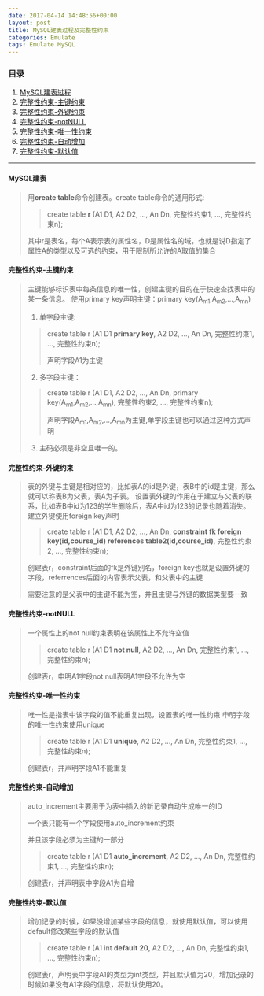 ```yaml
---
date: 2017-04-14 14:48:56+00:00
layout: post
title: MySQL建表过程及完整性约束
categories: Emulate
tags: Emulate MySQL
---
```


### 目录

1. [MySQL建表过程](#item1)
2. [完整性约束-主键约束](#item2)
3. [完整性约束-外键约束](#item3)
4. [完整性约束-notNULL](#item4)
5. [完整性约束-唯一性约束](#item5)
6. [完整性约束-自动增加](#item6)
7. [完整性约束-默认值](#item7)

---
#### <span id="item1">MySQL建表</span>
> 用**create table**命令创建表。create table命令的通用形式:
>> create table **r**
(A1 D1,
A2 D2,
...,
An Dn,
完整性约束1,
...,
>> 完整性约束n);
> 
> 其中r是表名，每个A表示表的属性名，D是属性名的域，也就是说D指定了属性A的类型以及可选的约束，用于限制所允许的A取值的集合


#### <span id="item2">完整性约束-主键约束</span>
> 主键能够标识表中每条信息的唯一性，创建主键的目的在于快速查找表中的某一条信息。
使用primary key声明主键：primary key(A<sub>m1</sub>,A<sub>m2</sub>,...,A<sub>mn</sub>)
> 1. 单字段主键:
>> create table r
(A1 D1 **primary key**,
A2 D2,
...,
An Dn,
完整性约束1,
...,
>> 完整性约束n);
>> 
>> 声明字段A1为主键 
> 2. 多字段主键：
>> create table r
(A1 D1,
A2 D2,
...,
An Dn,
primary key(A<sub>m1</sub>,A<sub>m2</sub>,...,A<sub>mn</sub>),
完整性约束2,
...,
>> 完整性约束n);
>>
>> 声明字段A<sub>m1</sub>,A<sub>m2</sub>,...,A<sub>mn</sub>为主键,单字段主键也可以通过这种方式声明
> 
> 3. 主码必须是非空且唯一的。

#### <span id="item3">完整性约束-外键约束</span>
> 表的外键与主键是相对应的，比如表A的id是外键，表B中的id是主键，那么就可以称表B为父表，表A为子表。
设置表外键的作用在于建立与父表的联系，比如表B中id为123的学生删除后，表A中id为123的记录也随着消失。
建立外键使用foreign key声明
>> create table r
(A1 D1,
A2 D2,
...,
An Dn,
**constraint fk foreign key(id,course_id) references table2(id,course_id)**,
完整性约束2,
...,
>> 完整性约束n);
> 
> 创建表r，constraint后面的fk是外键别名，foreign key也就是设置外键的字段，referrences后面的内容表示父表，和父表中的主键
> 
> 需要注意的是父表中的主键不能为空，并且主键与外键的数据类型要一致


#### <span id="item4">完整性约束-notNULL</span>
> 一个属性上的not null约束表明在该属性上不允许空值
>> create table r
(A1 D1 **not null**,
A2 D2,
...,
An Dn,
完整性约束1,
...,
>> 完整性约束n);
> 
> 创建表r，申明A1字段not null表明A1字段不允许为空


#### <span id="item5">完整性约束-唯一性约束</span>
> 唯一性是指表中该字段的值不能重复出现，设置表的唯一性约束
> 申明字段的唯一性约束使用unique
>> create table r
(A1 D1 **unique**,
A2 D2,
...,
An Dn,
完整性约束1,
...,
>> 完整性约束n);
> 
> 创建表r，并声明字段A1不能重复


#### <span id="item6">完整性约束-自动增加</span>
> auto_increment主要用于为表中插入的新记录自动生成唯一的ID
> 
> 一个表只能有一个字段使用auto_increment约束
> 
> 并且该字段必须为主键的一部分
>> create table r
(A1 D1 **auto_increment**,
A2 D2,
...,
An Dn,
完整性约束1,
...,
>>完整性约束n);
> 
> 创建表r，并声明表中字段A1为自增


#### <span id="item7">完整性约束-默认值</span>
> 增加记录的时候，如果没增加某些字段的信息，就使用默认值，可以使用default修改某些字段的默认值
>> create table r
(A1 int **default 20**,
A2 D2,
...,
An Dn,
完整性约束1,
...,
>> 完整性约束n);
> 
> 创建表r，声明表中字段A1的类型为int类型，并且默认值为20，增加记录的时候如果没有A1字段的信息，将默认使用20。